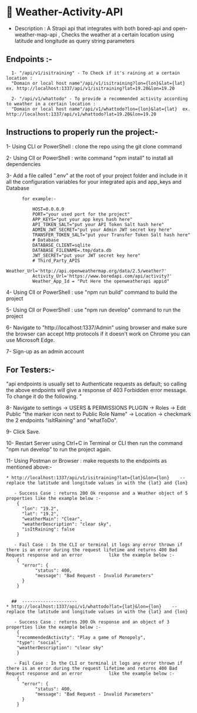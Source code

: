 # 🚀 Weather-Activity-API

- Description : A Strapi api that integrates with both bored-api and open-weather-map-api , Checks the weather at a certain location using latitude and longitude as query string parameters

## Endpoints :-
      1- "/api/v1/isitraining" - To Check if it's raining at a certain location :
      "Domain or local host name"/api/v1/isitraining?lon={lon}&lat={lat}  ex. http://localhost:1337/api/v1/isitraining?lat=19.20&lon=19.20
      
      2- "/api/v1/whattodo" - To provide a recommended activity according to weather in a certain location :
      "Domain or local host name"/api/v1/whattodo?lon={lon}&lat={lat}  ex. http://localhost:1337/api/v1/whattodo?lat=19.20&lon=19.20
      
## Instructions to properly run the project:-

1- Using CLI or PowerShell : clone the repo using the git clone command

2- Using ClI or PowerShell : write command  "npm install"  to install all dependencies

3- Add a file called ".env" at the root of your project folder and include in it all the configuration variables for your integrated apis and app_keys and Database

          for example:-

              HOST=0.0.0.0
              PORT="your used port for the project"
              APP_KEYS="put your app keys hash here"
              API_TOKEN_SALT="put your API Token Salt hash here"
              ADMIN_JWT_SECRET="put your Admin JWT secret key here"
              TRANSFER_TOKEN_SALT="put your Transfer Token Salt hash here"
              # Database
              DATABASE_CLIENT=sqlite
              DATABASE_FILENAME=.tmp/data.db
              JWT_SECRET="put your JWT secret key here"
              # Third_Party_APIS
              Weather_Url='http://api.openweathermap.org/data/2.5/weather?'
              Activity_Url='https://www.boredapi.com/api/activity?'
              Weather_App_Id = "Put Here the openweatherapi appid"

4- Using ClI or PowerShell : use "npm run build" command to build the project

5- Using ClI or PowerShell : use "npm run develop" command to run the project

6- Navigate to "http://localhost:1337/Admin" using browser and make sure the browser can accept http protocols if it doesn't work on Chrome you can use Microsoft Edge.

7- Sign-up as an admin account 

## For Testers:-
"api endpoints is usually set to Authenticate requests as default; so calling the above endpoints will give a response of 403 Forbidden error message. To change it do the following. "

8- Navigate to settings -> USERS & PERMISSIONS PLUGIN  -> Roles -> Edit Public "the marker icon next to Public Role Name" -> Location -> checkmark the 2 endpoints "isItRaining" and "whatToDo".

9- Click Save.

10- Restart Server using Ctrl+C in Terminal or CLI then run the command "npm run develop" to run the project again.

11- Using Postman or Browser : make requests to the endpoints as mentioned above:-

    * http://localhost:1337/api/v1/isitraining?lat={lat}&lon={lon}    --replace the latitude and longitude values in with the {lat} and {lon}
    
       - Success Case : returns 200 Ok response and a Weather object of 5 properties like the example below :-
        {
          "lon": "19.2",
          "lat": "19.2",
          "weatherMain": "Clear",
          "weatherDescription": "clear sky",
          "isItRaining": false
        }
        
       - Fail Case : In the CLI or terminal it logs any error thrown if there is an error during the request lifetime and returns 400 Bad Request response and an error          like the example below :-
        {
          "error": {
               "status": 400,
               "message": "Bad Request - Invalid Parameters"
          }
        }
        
        
      ##  ---------------------
    * http://localhost:1337/api/v1/whattodo?lat={lat}&lon={lon}    --replace the latitude and longitude values in with the {lat} and {lon}
    
       - Success Case : returns 200 Ok response and an object of 3 properties like the example below :-
        {
        "recommendedActivity": "Play a game of Monopoly",
        "type": "social",
        "weatherDescription": "clear sky"
        }
        
       - Fail Case : In the CLI or terminal it logs any error thrown if there is an error during the request lifetime and returns 400 Bad Request response and an error          like the example below :-
        {
          "error": {
               "status": 400,
               "message": "Bad Request - Invalid Parameters"
          }
        }
    
